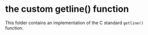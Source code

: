 # the custom getline() function

This folder contains an implementation of the C standard `getline()` function.
